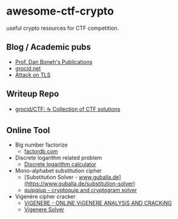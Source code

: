 # awesome-ctf-crypto
useful crypto resources for CTF competition.

## Blog / Academic pubs

+ [Prof. Dan Boneh's Publications](http://crypto.stanford.edu/~dabo/pubs/pubsbytopic.html)
+ [grocid.net](https://grocid.net/)
+ [Attack on TLS](http://mitls.org/pages/attacks)

## Writeup Repo

+ [grocid/CTF: ☕️ Collection of CTF solutions](https://github.com/grocid/CTF)


## Online Tool

+ Big number factorize
  + [factordb.com](https://factordb.com/)
+ Discrete logarithm related problem
  + [Discrete logarithm calculator](https://www.alpertron.com.ar/DILOG.HTM)
+ Mono-alphabet substitution cipher
  + [Substitution Solver - www.guballa.de](https://www.guballa.de/substitution-solver)
  + [quipqiup - cryptoquip and cryptogram solver](http://quipqiup.com/)
+ Vigenère cipher cracker
  + [ViGENERE - ONLiNE ViGENERE ANALYSiS AND CRACKiNG](https://f00l.de/hacking/vigenere.php)
  + [Vigenere Solver](https://www.guballa.de/vigenere-solver)
